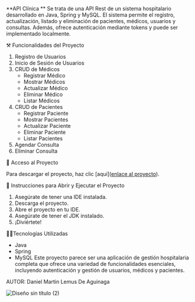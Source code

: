 
**API Clínica **
Se trata de una API Rest de un sistema hospitalario desarrollado en Java, Spring y MySQL. El sistema permite el registro, actualización, listado y eliminación de pacientes, médicos, usuarios y consultas. Además, ofrece autenticación mediante tokens y puede ser implementado localmente.

⚒️ Funcionalidades del Proyecto

1. Registro de Usuarios
2. Inicio de Sesión de Usuarios
3. CRUD de Médicos
   - Registrar Médico
   - Mostrar Médicos
   - Actualizar Médico
   - Eliminar Médico
   - Listar Médicos
4. CRUD de Pacientes
   - Registrar Paciente
   - Mostrar Pacientes
   - Actualizar Paciente
   - Eliminar Paciente
   - Listar Pacientes
5. Agendar Consulta
6. Eliminar Consulta

📂 Acceso al Proyecto

Para descargar el proyecto, haz clic [aquí]([enlace al proyecto](https://github.com/Engineer-Lemus/ApiRestClinica/archive/refs/heads/master.zip)).

📜 Instrucciones para Abrir y Ejecutar el Proyecto

1. Asegúrate de tener una IDE instalada.
2. Descarga el proyecto.
3. Abre el proyecto en tu IDE.
4. Asegúrate de tener el JDK instalado.
5. ¡Diviértete!

👨‍💻Tecnologías Utilizadas

-	Java
-	Spring
-	MySQL
Este proyecto parece ser una aplicación de gestión hospitalaria completa que ofrece una variedad de funcionalidades esenciales, incluyendo autenticación y gestión de usuarios, médicos y pacientes.

AUTOR:  Daniel Martin Lemus De Aguinaga





![Diseño sin título (2)](https://github.com/Engineer-Lemus/ApiRestClinica/assets/125107773/ee562a88-24b8-4ff5-b85b-aab00fb0edbb)

